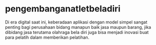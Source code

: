 # pengembanganatletbeladiri
Di era digital saat ini, keberadaan aplikasi dengan model simpel sangat penting bagi perusahaan bidang manapun baik jasa maupun barang, jika dibidang jasa terutama olahraga bela diri juga bisa menjadi inovasi buat para pelatih dalam memberikan pelatihan.
